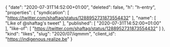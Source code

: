 {
  "date": "2020-07-31T14:52:00+01:00",
  "deleted": false,
  "h": "h-entry",
  "properties": {
    "syndication": [
      "https://twitter.com/shaftag/status/1288952731873554432"
    ],
    "name": [
      "Like of @shaftag's tweet"
    ],
    "published": [
      "2020-07-31T14:52:00+01:00"
    ],
    "like-of": [
      "https://twitter.com/shaftag/status/1288952731873554432"
    ]
  },
  "kind": "likes",
  "slug": "2020/07/iqmmm",
  "client_id": "https://indigenous.realize.be"
}
